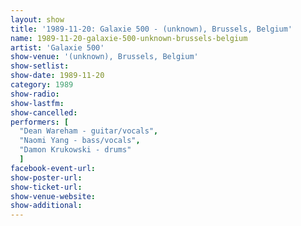 ```yaml
---
layout: show
title: '1989-11-20: Galaxie 500 - (unknown), Brussels, Belgium'
name: 1989-11-20-galaxie-500-unknown-brussels-belgium
artist: 'Galaxie 500'
show-venue: '(unknown), Brussels, Belgium'
show-setlist: 
show-date: 1989-11-20
category: 1989
show-radio: 
show-lastfm: 
show-cancelled: 
performers: [
  "Dean Wareham - guitar/vocals",
  "Naomi Yang - bass/vocals",
  "Damon Krukowski - drums"
  ]
facebook-event-url: 
show-poster-url: 
show-ticket-url: 
show-venue-website: 
show-additional: 
---
```


